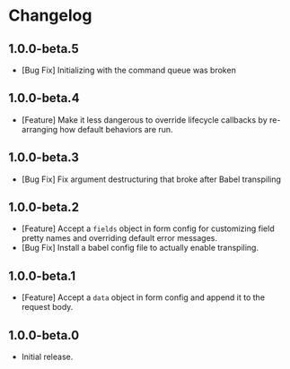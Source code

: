 # Changelog

## 1.0.0-beta.5

- [Bug Fix] Initializing with the command queue was broken

## 1.0.0-beta.4

- [Feature] Make it less dangerous to override lifecycle callbacks by re-arranging how default behaviors are run.

## 1.0.0-beta.3

- [Bug Fix] Fix argument destructuring that broke after Babel transpiling

## 1.0.0-beta.2

- [Feature] Accept a `fields` object in form config for customizing field pretty names and overriding default error messages.
- [Bug Fix] Install a babel config file to actually enable transpiling.

## 1.0.0-beta.1

- [Feature] Accept a `data` object in form config and append it to the request body.

## 1.0.0-beta.0

- Initial release.
